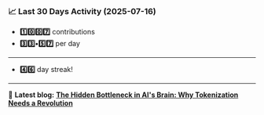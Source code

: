<!--START_STATS-->
### 📈 Last 30 Days Activity (2025-07-16)  
- **1️⃣0️⃣0️⃣7️⃣** contributions  
- **3️⃣3️⃣•5️⃣7️⃣** per day
---
- **4️⃣6️⃣** day streak!
---
📝 **Latest blog:** [**The Hidden Bottleneck in AI's Brain: Why Tokenization Needs a Revolution**](https://andriak.com/blog/tokenization-revolution)
<!--END_STATS-->
